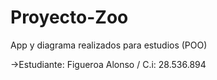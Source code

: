 # Proyecto-Zoo
App y  diagrama realizados para estudios (POO)

->Estudiante: Figueroa Alonso / C.i: 28.536.894
